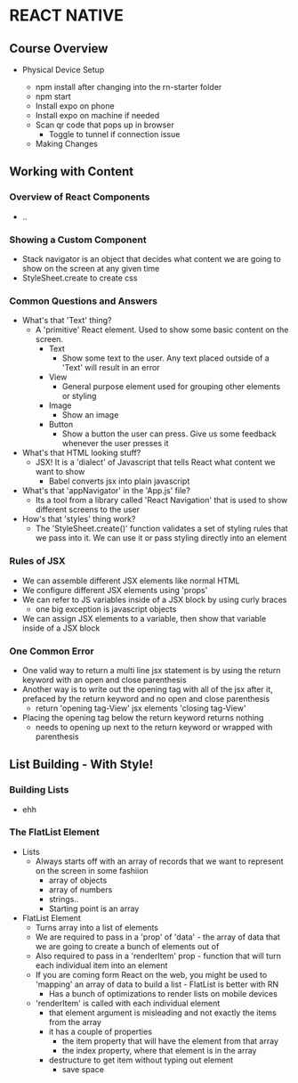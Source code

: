 # REACT NATIVE

## Course Overview

- Physical Device Setup

  - npm install after changing into the rn-starter folder
  - npm start
  - Install expo on phone
  - Install expo on machine if needed
  - Scan qr code that pops up in browser
    - Toggle to tunnel if connection issue
  - Making Changes

## Working with Content

### Overview of React Components

- ..

### Showing a Custom Component

- Stack navigator is an object that decides what content we are going to show on the screen at any given time
- StyleSheet.create to create css

### Common Questions and Answers

- What's that 'Text' thing?
  - A 'primitive' React element. Used to show some basic content on the screen.
    - Text
      - Show some text to the user. Any text placed outside of a 'Text' will result in an error
    - View
      - General purpose element used for grouping other elements or styling
    - Image
      - Show an image
    - Button
      - Show a button the user can press. Give us some feedback whenever the user presses it
- What's that HTML looking stuff?
  - JSX! It is a 'dialect' of Javascript that tells React what content we want to show
    - Babel converts jsx into plain javascript
- What's that 'appNavigator' in the 'App.js' file?
  - Its a tool from a library called 'React Navigation' that is used to show different screens to the user
- How's that 'styles' thing work?
  - The 'StyleSheet.create()' function validates a set of styling rules that we pass into it. We can use it or pass styling directly into an element

### Rules of JSX

- We can assemble different JSX elements like normal HTML
- We configure different JSX elements using 'props'
- We can refer to JS variables inside of a JSX block by using curly braces
  - one big exception is javascript objects
- We can assign JSX elements to a variable, then show that variable inside of a JSX block

### One Common Error

- One valid way to return a multi line jsx statement is by using the return keyword with an open and close parenthesis
- Another way is to write out the opening tag with all of the jsx after it, prefaced by the return keyword and no open and close parenthesis
  - return 'opening tag-View' jsx elements 'closing tag-View'
- Placing the opening tag below the return keyword returns nothing
  - needs to opening up next to the return keyword or wrapped with parenthesis

## List Building - With Style!

### Building Lists

- ehh

### The FlatList Element

- Lists
  - Always starts off with an array of records that we want to represent on the screen in some fashiion
    - array of objects
    - array of numbers
    - strings..
    - Starting point is an array
- FlatList Element
  - Turns array into a list of elements
  - We are required to pass in a 'prop' of 'data' - the array of data that we are going to create a bunch of elements out of
  - Also required to pass in a 'renderItem' prop - function that will turn each individual item into an element
  - If you are coming form React on the web, you might be used to 'mapping' an array of data to build a list - FlatList is better with RN
    - Has a bunch of optimizations to render lists on mobile devices
  - 'renderItem' is called with each individual element
    - that element argument is misleading and not exactly the items from the array
    - it has a couple of properties
      - the item property that will have the element from that array
      - the index property, where that element is in the array
    - destructure to get item without typing out element
      - save space
